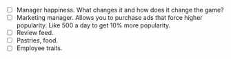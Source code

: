 - [ ] Manager happiness. What changes it and how does it change the game?
- [ ] Marketing manager. Allows you to purchase ads that force higher popularity. Like 500 a day to get 10% more popularity. 
- [ ] Review feed. 
- [ ] Pastries, food. 
- [ ] Employee traits. 